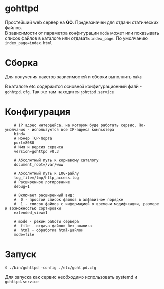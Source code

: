 # gohttpd

Простейший web сервер на **GO**. Предназначен для отдачи статических файлов.  
В зависимости от параметра конфигурации `mode` может или показывать список файлов в каталоге или отдавать `index_page`. По умолчанию `index_page=index.html` 

# Сборка

Для получения пакетов зависимостей и сборки выполнить `make`  

В каталоге etc содержится основной конфигурационный фалй - `gohhtpd.cfg`.
Так-же там находится `gohttpd.service`

# Конфигурация
```
    # IP адрес интерфейса, на котором буде работать сервис. По-умолчанию - используются все IP-адреса компьютера
    bind=
    # Номер TCP-порта
    port=8080
    # Имя и версия сервиса
    version=gohttpd v0.3

    # Абсолютный путь к корневому каталогу
    document_root=/var/www

    # Абсолютный путь к LOG-файлу
    log_file=/tmp/http_access.log
    # Расширенное логирование 
    debug=1

    # Включает расширенный вид:
    #  0 - простой список файлов в алфавитном порядке
    #  1 - список файлов с информацией о времени модификации, размере и возможностью сортировки
    extended_view=1

    # mode - режим работы сервера 
    #  file - отдача файлов без анализа
    #  html - обработка html-файлов
    mode=file
```
# Запуск
`$ ./bin/gohttpd -config ./etc/gohttpd.cfg`

Для запуска как сервис необходимо использовать systemd и `gohttpd.service`


